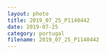 ```yaml
---
layout: photo
title: 2019_07_25_P1140442
date: 2019-07-25
category: portugal
filename: 2019_07_25_P1140442
---
```

